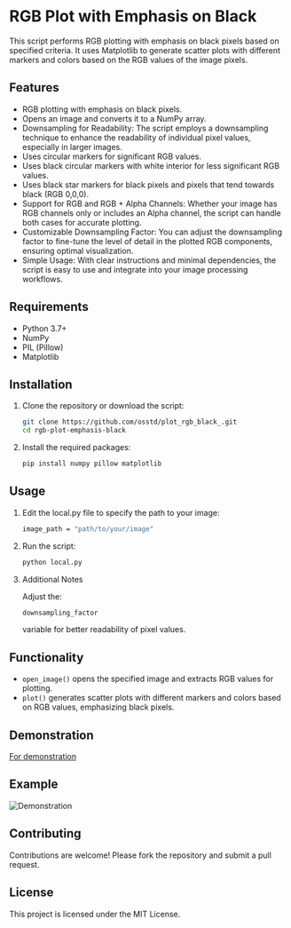 # RGB Plot with Emphasis on Black

This script performs RGB plotting with emphasis on black pixels based on specified criteria. It uses Matplotlib to
generate scatter plots with different markers and colors based on the RGB values of the image pixels.

## Features

- RGB plotting with emphasis on black pixels.
- Opens an image and converts it to a NumPy array.
- Downsampling for Readability: The script employs a downsampling technique to enhance the readability of individual
  pixel values, especially in larger images.
- Uses circular markers for significant RGB values.
- Uses black circular markers with white interior for less significant RGB values.
- Uses black star markers for black pixels and pixels that tend towards black (RGB 0,0,0).
- Support for RGB and RGB + Alpha Channels: Whether your image has RGB channels only or includes an Alpha channel, the
  script can handle both cases for accurate plotting.
- Customizable Downsampling Factor: You can adjust the downsampling factor to fine-tune the level of detail in the
  plotted RGB components, ensuring optimal visualization.
- Simple Usage: With clear instructions and minimal dependencies, the script is easy to use and integrate into your
  image processing workflows.

## Requirements

- Python 3.7+
- NumPy
- PIL (Pillow)
- Matplotlib

## Installation

1. Clone the repository or download the script:

    ```bash
    git clone https://github.com/osstd/plot_rgb_black_.git
    cd rgb-plot-emphasis-black
    ```

2. Install the required packages:

    ```bash
    pip install numpy pillow matplotlib
    ```

## Usage

1. Edit the local.py file to specify the path to your image:

    ```bash
    image_path = "path/to/your/image"
   ```

2. Run the script:

    ```bash
    python local.py
    ```
3. Additional Notes

   Adjust the:
   ```bash 
   downsampling_factor 
   ```
   variable for better readability of pixel values.

## Functionality

- `open_image()` opens the specified image and extracts RGB values for plotting.
- `plot()` generates scatter plots with different markers and colors based on RGB values, emphasizing black pixels.
## Demonstration

[For demonstration](https://what-is-a-pixel-vercel.vercel.app/visualize2)

## Example

![Demonstration](https://i.imgur.com/iSnAaIg.png)

## Contributing

Contributions are welcome! Please fork the repository and submit a pull request.

## License

This project is licensed under the MIT License.
